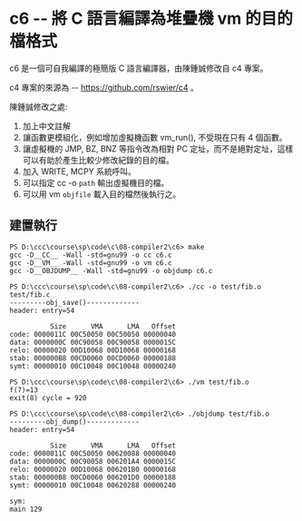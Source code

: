 # c6 -- 將 C 語言編譯為堆疊機 vm 的目的檔格式

c6 是一個可自我編譯的極簡版 C 語言編譯器，由陳鍾誠修改自 c4 專案。

c4 專案的來源為 -- https://github.com/rswier/c4 。

陳鍾誠修改之處:

1. 加上中文註解
2. 讓函數更模組化，例如增加虛擬機函數 vm_run(), 不受現在只有 4 個函數。
3. 讓虛擬機的 JMP, BZ, BNZ 等指令改為相對 PC 定址，而不是絕對定址，這樣可以有助於產生比較少修改紀錄的目的檔。
4. 加入 WRITE, MCPY 系統呼叫。
5. 可以指定 cc -o `path` 輸出虛擬機目的檔。
6. 可以用 vm `objfile` 載入目的檔然後執行之。

## 建置執行

```
PS D:\ccc\course\sp\code\c\08-compiler2\c6> make       
gcc -D__CC__ -Wall -std=gnu99 -o cc c6.c
gcc -D__VM__ -Wall -std=gnu99 -o vm c6.c
gcc -D__OBJDUMP__ -Wall -std=gnu99 -o objdump c6.c

PS D:\ccc\course\sp\code\c\08-compiler2\c6> ./cc -o test/fib.o test/fib.c
---------obj_save()-------------
header: entry=54

          Size      VMA      LMA   Offset
code: 0000011C 00C50050 00C50050 00000040
data: 0000000C 00C90058 00C90058 0000015C
relo: 00000020 00D10068 00D10068 00000168
stab: 000000B8 00CD0060 00CD0060 00000188
symt: 00000010 00C10048 00C10048 00000240

PS D:\ccc\course\sp\code\c\08-compiler2\c6> ./vm test/fib.o
f(7)=13
exit(8) cycle = 920

PS D:\ccc\course\sp\code\c\08-compiler2\c6> ./objdump test/fib.o
---------obj_dump()-------------
header: entry=54

          Size      VMA      LMA   Offset
code: 0000011C 00C50050 00620088 00000040
data: 0000000C 00C90058 006201A4 0000015C
relo: 00000020 00D10068 006201B0 00000168
stab: 000000B8 00CD0060 006201D0 00000188
symt: 00000010 00C10048 00620288 00000240

sym:
main 129
```
